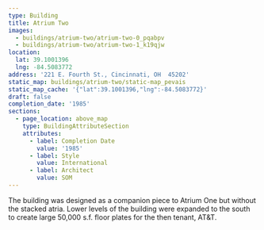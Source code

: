 ```yaml
---
type: Building
title: Atrium Two
images:
  - buildings/atrium-two/atrium-two-0_pqabpv
  - buildings/atrium-two/atrium-two-1_k19qjw
location:
  lat: 39.1001396
  lng: -84.5083772
address: '221 E. Fourth St., Cincinnati, OH  45202'
static_map: buildings/atrium-two/static-map_pevais
static_map_cache: '{"lat":39.1001396,"lng":-84.5083772}'
draft: false
completion_date: '1985'
sections:
  - page_location: above_map
    type: BuildingAttributeSection
    attributes:
      - label: Completion Date
        value: '1985'
      - label: Style
        value: International
      - label: Architect
        value: SOM
---
```


The building was designed as a companion piece to Atrium One but without the stacked atria. Lower levels of the building were expanded to the south to create large 50,000 s.f. floor plates for the then tenant, AT&T.

